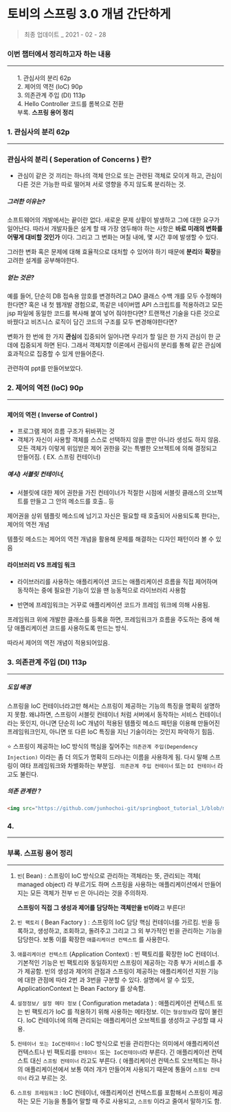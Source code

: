 

# 토비의 스프링 3.0 개념 간단하게

> 
>
> 최종 업데이트 _ 2021 - 02 - 28



<h3>
    이번 챕터에서 정리하고자 하는 내용<hr>
</h3>
<ul style="list-style:none;">
    <li><a href="#sec_target1" style="text-decoration:none;">1. 관심사의 분리 62p </a></li>
    <li><a href="#sec_target2" style="text-decoration:none;">2. 제어의 역전 (IoC) 90p</a></li>
    <li><a href="#sec_target3" style="text-decoration:none;">3. 의존관계 주입 (DI) 113p </a></li>
    <li><a href="#sec_target4" style="text-decoration:none;">4. Hello Controller 코드를 롬복으로 전환</a></li>
    <li><a href="#sec_target5" style="text-decoration:none;">부록. <b>스프링 용어 정리</b></b></a></li></ul>










<div class="sec1">
    <a name="sec_target1"></a>
	<h3>1. 관심사의 분리 62p</h3>
    <hr>
</div>




### 관심사의 분리 ( Seperation of Concerns ) 란? 

- 관심이 같은 것 끼리는 하나의 객체 안으로 또는 관련된 객체로 모이게 하고, 관심이 다른 것은 가능한 따로 떨어져 서로 영향을 주지 않도록 분리하는 것.



##### 그러한 이유는?

  소프트웨어의 개발에서는 끝이란 없다. 새로운 문제 상황이 발생하고 그에 대한 요구가 일어난다. 따라서 개발자들은 설계 할 때 가장 염두해야 하는 사항은 **바로 미래의 변화를 어떻게 대비할 것인가** 이다.  그리고 그 변화는 며칠 내에, 몇 시간 후에 발생할 수 있다.

  그러한 변화 혹은 문제에 대해 효율적으로 대처할 수 있어야 하기 때문에 **분리**와 **확장**을 고려한 설계를 공부해야한다. 

#####  얻는 것은?

  예를 들어, 단순히 DB 접속용 암호를 변경하려고 DAO 클래스 수백 개를 모두 수정해야한다면? 혹은 내 첫 웹개발 경험으로, 똑같은 네이버맵 API 스크립트를 적용하려고 모든 jsp 파일에 동일한 코드를 복사해 붙여 넣어 줘야한다면? 트랜잭션 기술을 다른 것으로 바꿨다고 비즈니스 로직이 담긴 코드의 구조를 모두 변경해야한다면? 

  변화가 한 번에 한 가지 **관심**에 집중되어 일어나면 우리가 할 일은 한 가지 관심이 한 군데에 집중되게 하면 된다.  그래서 객체지향 이론에서 관림사의 분리를 통해 같은 관심에 효과적으로 집중할 수 있게 만들어준다. 



관련하여 ppt를 만들어보았다.



<div class="sec2">
    <a name="sec_target2"></a>
	<h3>2. 제어의 역전 (IoC) 90p</h3>
    <hr>
</div>

##### 

#### 제어의 역전 ( Inverse of Control )

- 프로그램 제어 흐름 구조가 뒤바뀌는 것
- 객체가 자신이 사용할 객체를 스스로 선택하지 않을 뿐만 아니라 생성도 하지 않음. 모든 객체가 이렇게 위임받은 제어 권한을 갖는 특별한 오브젝트에 의해 결정되고 만들어짐. ( EX. 스프링 컨테이너)



##### 예시) 서블릿 컨테이너, 

- 서블릿에 대한 제어 권한을 가진 컨테이너가 적절한 시점에 서블릿 클래스의 오브젝트를 만들고 그 안의 메소드를 호출.. 등



제어권을 상위 템플릿 메소드에 넘기고 자신은 필요할 때 호출되어 사용되도록 한다는, 제어의 역전 개념

템플릿 메소드는 제어의 역전 개념을 활용해 문제를 해결하는 디자인 패턴이라 볼 수 있음



#### 라이브러리 VS 프레임 워크

- 라이브러리를 사용하는 애플리케이션 코드는 애플리케이션 흐름을 직접 제어하며 동작하는 중에 필요한 기능이 있을 땐 능동적으로 라이브러리 사용함

- 반면에 프레임워크는 거꾸로 애플리케이션 코드가 프레임 워크에 의해 사용됨.

프레임워크 위에 개발한 클래스를 등록을 하면, 프레임워크가 흐름을 주도하는 중에 해당 애플리케이션 코드를 사용하도록 만드는 방식. 

따라서 제어의 역전 개념이 적용되어있음.







<div class="sec3">
    <a name="sec_target3"></a>
	<h3>3. 의존관계 주입 (DI) 113p</h3>
    <hr>
</div>



#####  도입 배경 

스프링을 IoC 컨테이너라고만 해서는 스프링이 제공하는 기능의 특징을 명확히 설명하지 못함. 왜냐하면, 스프링이 서블릿 컨테이너 처럼 서버에서 동작하는 서비스 컨테이너라는 뜻인지, 아니면 단순히 IoC 개념이 적용된 템플릿 메소드 패턴을 이용해 만들어진 프레임워크인지, 아니면 또 다른 IoC 특징을 지닌 기술이라는 것인지 파악하기 힘듬. 

:star: 스프링이 제공하는 IoC 방식의 핵심을 짚어주는 `의존관계 주입(Dependency Injection)` 이라는 좀 더 의도가 명확히 드러나는 이름을 사용하게 됨.  다시 말해 스프링이 여타 프레임워크와 차별화하는 부분임. ` 의존관계 주입 컨테이너` 또는 `DI 컨테이너` 라고도 불린다.



##### 의존 관계란 ? 



```html
<img src="https://github.com/junhochoi-git/springboot_tutorial_1/blob/master/docs/toby/illustration/dependency.JPG?raw=true">

```





<div class="sec4">
    <a name="sec_target4"></a>
	<h3>4.</h3>
    <hr>
</div>






<div class="sec5">
    <a name="sec_target5"></a>
	<h3>부록. 스프링 용어 정리</h3>
    <hr>
</div>

1. `빈`( Bean) : 스프링이 IoC 방식으로 관리하는 객체라는 뜻, 관리되는 객체( managed object) 라 부르기도 하며 스프링을 사용하는 애플리케이션에서 만들어지는 모든 객체가 전부 `빈` 은 아니라는 것을 주의하자.

   **스프링이 직접 그 생성과 제어를 담당하는 객체만을 `빈`이라**고 부른다!



2. `빈 팩토리` ( Bean Factory ) : 스프링의 IoC 담당 핵심 컨테이너를 가르킴. 빈을 등록하고, 생성하고, 조회하고, 돌려주고 그리고 그 외 부가적인 빈을 관리하는 기능을 담당한다. 보통 이를 확장한 `애플리케이션 컨텍스트` 를 사용한다.



3. `애플리케이션 컨텍스트` (Application Context) : 빈 팩토리를 확장한 IoC 컨테이너.  기본적인 기능은 빈 팩토리와 동일하지만 스프링이 제공하는 각종 부가 서비스를 추가 제공함. 빈의 생성과 제어의 관점과 스프링이 제공하는 애플리케이션 지원 기능에 대한 관점에 따라 2번 과 3번을 구분할 수 있다. 설명에서 알 수 있듯, ApplicationContext 는 Bean Factory 를 상속함.



4. `설정정보/ 설정 메타 정보` ( Configuration metadata ) : 애플리케이션 컨텍스트 또는 빈 팩토리가 IoC 를 적용하기 위해 사용하는 메타정보. 이는 `형상정보`라 많이 불린다. IoC 컨테이너에 의해 관리되는 애플리케이션 오브젝트를 생성하고 구성할 떄 사용. 



5. `컨테이너 또는 IoC컨테이너` : IoC 방식으로 빈을 관리한다는 의미에서 애플리케이션 컨텍스트나 빈 팩토리를  `컨테이너 `또는` IoC컨테이너`라 부른다. 긴 애플리케이션 컨텍스트 대신 `스프링 컨테이너` 라고도 부른다. ( 애플리케이션 컨텍스트 오브젝트는 하나의 애플리케이션에서 보통 여러 개가 만들어져 사용되기 때문에 통들어 `스프링 컨테이너` 라고 부르는 것.



6. `스프링 프레임워크` : IoC 컨테이너, 애플리케이션 컨텍스트를 포함해서 스프링이 제공하는 모든 기능을 통틀어 말할 때 주로 사용되고, `스프링` 이라고 줄여서 말하기도 함. 

 
